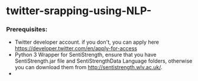 # twitter-srapping-using-NLP-

### Prerequisites:

- Twitter developer account. if you don't, you can apply here https://developer.twitter.com/en/apply-for-access
- Python 3 Wrapper for SentiStrength, ensure that you have SentiStrength.jar file and SentiStrengthData Language folders, otherwise you can download them from http://sentistrength.wlv.ac.uk/.
-
